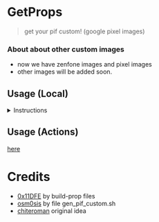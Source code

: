 # GetProps 
> get your pif custom! (google pixel images)

### About about other custom images
- now we have zenfone images and pixel images
- other images will be added soon.

## Usage (Local)
<details>
<summary>Instructions</summary>

### Requirements (preferably)
- Linux

1. Install packages dos2unix python3 python3-pip
```
apt install dos2unix python3 python3-pip
```
2. Install protobuf
```bash
pip install --upgrade pip
pip3 install -Iv protobuf==3.20.3
```
3. Make executable all script, run:
```
chmod +x *.sh
```
4. Download last ota _device_name_, run:
```
./download_last_ota_build.sh device_name
```
5. Extract Image and build.prop, run:
```
./extract_images.sh
```
6. Get your custom_pif.json
```
./gen_custom_pif.sh json your_build.prop
```

</details>

## Usage (Actions)
[here](https://github.com/whyakari/getProps/actions)

# Credits
- [0x11DFE](https://github.com/Pixel-Props) by build-prop files
- [osm0sis](https://github.com/osm0sis) by file gen_pif_custom.sh
- [chiteroman](https://github.com/chiteroman) original idea
